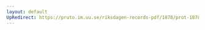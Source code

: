 ```yaml
---
layout: default
UpRedirect: https://pruto.im.uu.se/riksdagen-records-pdf/1878/prot-1878--ak--064/prot-1878--ak--064_003.pdf
---
```

